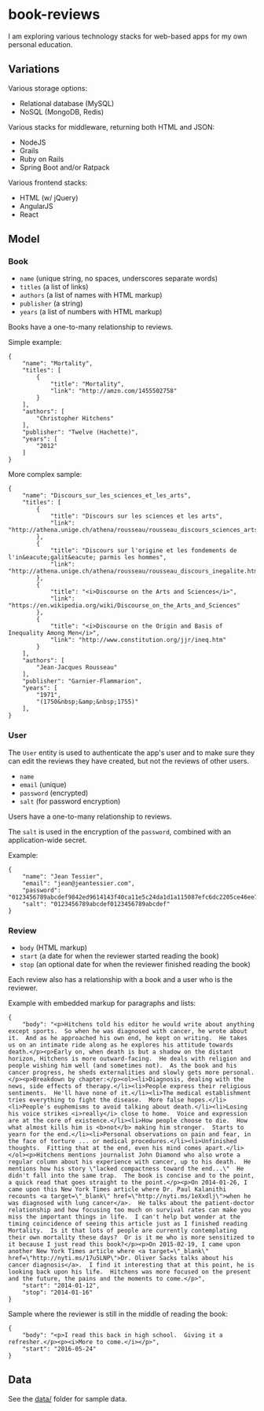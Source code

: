 # book-reviews

I am exploring various technology stacks for web-based apps for my own personal education.

## Variations

Various storage options:

* Relational database (MySQL)
* NoSQL (MongoDB, Redis)

Various stacks for middleware, returning both HTML and JSON:

* NodeJS
* Grails
* Ruby on Rails
* Spring Boot and/or Ratpack

Various frontend stacks:

* HTML (w/ jQuery)
* AngularJS
* React

## Model

### Book

* `name` (unique string, no spaces, underscores separate words)
* `titles` (a list of links)
* `authors` (a list of names with HTML markup)
* `publisher` (a string)
* `years` (a list of numbers with HTML markup)

Books have a one-to-many relationship to reviews.

Simple example:

    {
        "name": "Mortality",
        "titles": [
            {
                "title": "Mortality",
                "link": "http://amzn.com/1455502758"
            }
        ],
        "authors": [
            "Christopher Hitchens"
        ],
        "publisher": "Twelve (Hachette)",
        "years": [
            "2012"
        ]
    }

More complex sample:

    {
        "name": "Discours_sur_les_sciences_et_les_arts",
        "titles": [
            {
                "title": "Discours sur les sciences et les arts",
                "link": "http://athena.unige.ch/athena/rousseau/rousseau_discours_sciences_arts.html"
            },
            {
                "title": "Discours sur l'origine et les fondements de l'in&eacute;galit&eacute; parmis les hommes",
                "link": "http://athena.unige.ch/athena/rousseau/rousseau_discours_inegalite.html"
            },
            {
                "title": "<i>Discourse on the Arts and Sciences</i>",
                "link": "https://en.wikipedia.org/wiki/Discourse_on_the_Arts_and_Sciences"
            },
            {
                "title": "<i>Discourse on the Origin and Basis of Inequality Among Men</i>",
                "link": "http://www.constitution.org/jjr/ineq.htm"
            }
        ],
        "authors": [
            "Jean-Jacques Rousseau"
        ],
        "publisher": "Garnier-Flammarion",
        "years": [
            "1971",
            "(1750&nbsp;&amp;&nbsp;1755)"
        ],
    }

### User

The `User` entity is used to authenticate the app's user and to make sure they can edit the reviews they have created, but not the reviews of other users.

* `name`
* `email` (unique)
* `password` (encrypted)
* `salt` (for password encryption)

Users have a one-to-many relationship to reviews.

The `salt` is used in the encryption of the `password`, combined with an application-wide secret.

Example:

    {
        "name": "Jean Tessier",
        "email": "jean@jeantessier.com",
        "password": "0123456789abcdef9842ed9614143f40ca11e5c24da1d1a115087efc6dc2205ce46ee788737dfe06d02ad5d2c5ba67b1ef571dd00bd50136ba2ed5e9f6301e0f",
        "salt": "0123456789abcdef0123456789abcdef"
    }

### Review

* `body` (HTML markup)
* `start` (a date for when the reviewer started reading the book)
* `stop` (an optional date for when the reviewer finished reading the book)

Each review also has a relationship with a book and a user who is the reviewer.

Example with embedded markup for paragraphs and lists:

    {
        "body": "<p>Hitchens told his editor he would write about anything except sports.  So when he was diagnosed with cancer, he wrote about it.  And as he approached his own end, he kept on writing.  He takes us on an intimate ride along as he explores his attitude towards death.</p><p>Early on, when death is but a shadow on the distant horizon, Hitchens is more outward-facing.  He deals with religion and people wishing him well (and sometimes not).  As the book and his cancer progress, he sheds externalities and slowly gets more personal.</p><p>Breakdown by chapter:</p><ol><li>Diagnosis, dealing with the news, side effects of therapy.</li><li>People express their religious sentiments.  He'll have none of it.</li><li>The medical establishment tries everything to fight the disease.  More false hopes.</li><li>People's euphemisms to avoid talking about death.</li><li>Losing his voice strikes <i>really</i> close to home.  Voice and expression are at the core of existence.</li><li>How people choose to die.  How what almost kills him is <b>not</b> making him stronger.  Starts to yearn for the end.</li><li>Personal observations on pain and fear, in the face of torture ... or medical procedures.</li><li>Unfinished thoughts.  Fitting that at the end, even his mind comes apart.</li></ol><p>Hitchens mentions journalist John Diamond who also wrote a regular column about his experience with cancer, up to his death.  He mentions how his story \"lacked compactness toward the end...\"  He didn't fall into the same trap.  The book is concise and to the point, a quick read that goes straight to the point.</p><p>On 2014-01-26, I came upon this New York Times article where Dr. Paul Kalanithi recounts <a target=\"_blank\" href=\"http://nyti.ms/1eXxdlj\">when he was diagnosed with lung cancer</a>.  He talks about the patient-doctor relationship and how focusing too much on survival rates can make you miss the important things in life.  I can't help but wonder at the timing coincidence of seeing this article just as I finished reading Mortality.  Is it that lots of people are currently contemplating their own mortality these days?  Or is it me who is more sensitized to it because I just read this book?</p><p>On 2015-02-19, I came upon another New York Times article where <a target=\"_blank\" href=\"http://nyti.ms/17u5LNP\">Dr. Oliver Sacks talks about his cancer diagnosis</a>.  I find it interesting that at this point, he is looking back upon his life.  Hitchens was more focused on the present and the future, the pains and the moments to come.</p>",
        "start": "2014-01-12",
        "stop": "2014-01-16"
    }

Sample where the reviewer is still in the middle of reading the book:

    {
        "body": "<p>I read this back in high school.  Giving it a refresher.</p><p><i>More to come.</i></p>",
        "start": "2016-05-24"
    }

## Data

See the [data/](data) folder for sample data.
